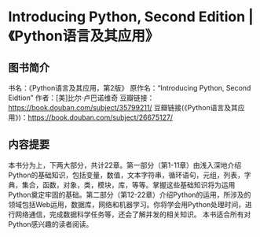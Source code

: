 # Introducing Python, Second Edition | 《Python语言及其应用》

## 图书简介 
书名：《Python语言及其应用，第2版》
原作名：“Introducing Python, Second Eidtion”
作者：[美]比尔·卢巴诺维奇
豆瓣链接： https://book.douban.com/subject/35799211/
豆瓣链接(《Python语言及其应用》)：https://book.douban.com/subject/26675127/

## 内容提要
  本书分为上，下两大部分，共计22章。第一部分（第1-11章）由浅入深地介绍Python的基础知识，包括变量，数值，文本字符串，循环语句，元组，列表，字典，集合，函数，对象，类，模块，库，等等。掌握这些基础知识将为运用Python奠定牢固的基础。第二部分（第12-22章）介绍Python的运用，所涉及的领域包括Web运用，数据库，网络和机器学习。你将学会用Python处理时间，进行网络通信，完成数据科学任务等，还会了解并发的相关知识。
  本书适合所有对Python感兴趣的读者阅读。
